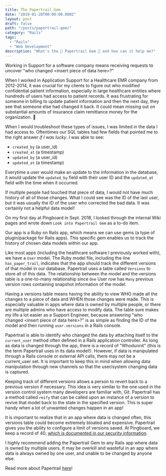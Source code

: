 ```yaml
---
title: The Papertrail Gem
date: "2019-01-28T00:00:00.000Z"
layout: post
draft: false
path: "/posts/papertrail-gem/"
category: "Rails"
tags:
  - "Rails"
  - "Web Development"
description: "What's the 📄 Papertrail Gem 💎 and how can it help me?"
---
```


Working in Support for a software company means receiving requests to uncover "who changed \<insert piece of data here\>?"

When I worked in Application Support for a Healthcare EMR company from 2012-2014, it was crucial for my clients to figure out who modified confidential patient information, especially in large healthcare entities where hundreds of users had access to patient records.  It was frustrating for someone in billing to update patient information and then the next day, they see that someone else had changed it back.  It could mean missing out on substantial amounts of insurance claim remittance money for the organization. 💸

When I would troubleshoot these types of issues, I was limited in the data I had access to.  Oftentimes our SQL tables had few fields that pointed me to the right answer _if I was lucky_.  I was able to see:
- `created_by` (a user_id)
- `created_at` (a timestamp)
- `updated_by` (a user_id)
- `updated_at` (a timestamp)

Everytime a user would make an update to the information in the database, it would update the `updated_by` field with their user ID and the `updated_at` field with the time when it occurred.

If multiple people had touched that piece of data, I would not have much history of all of those changes.  What I could see was the ID of the last user, but it was usually the ID of the user who corrected the bad data.  It was certainly not a helpful data model!

On my first day at Pingboard in Sept. 2018, I looked through the internal Wiki pages and wrote down `Look into Papertrail Gem` as a to-do item.

Our app is a Ruby on Rails app, which means we can use gems (a type of plugin/package for Rails apps).  This specific gem enables us to track the history of chosen data models within our app.

Like most apps (including the healthcare software I previously worked with), we have a `User` model.  The Ruby model file, including the line `has_paper_trail`, indicates that the app should track the different versions of that model in our database.  Papertrail uses a table called `Versions` to store all of this data.  The relationship between the model and the versions table is a one-to-many relationship since `One` User row has `Many` previous version rows containing snapshot information of the model.

Having a versions table means having the ability to view WHO made all the changes to a piece of data and WHEN those changes were made.  This is especially valuable in apps where data is owned by multiple people, or there are multiple admins who have access to modify data.  The table sure makes my life a lot easier as a Support Engineer, because answering "who changed \<insert piece of data here\>?" is as simple as finding the ID of the model and then running `user.versions` in a Rails console.

Papertrail is able to identify who changed the data by attaching itself to the `current_user` method often defined in a Rails application controller.  As long as data is changed through the app, there is a record of "Whodunnit" (this is the term Papertrail uses in its data model!).  However, if data is manipulated through a Rails console or external API calls, there may not be a current_user set.  It is important to keep this in mind when allowing data manipulation through new channels so that the user/system changing data is captured.

Keeping track of different versions allows a person to revert back to a previous version if necessary. This idea is very similar to the one used in the version control system many developers are familiar with, Git.  Papertrail has a method called `reify` that can be called upon an instance of a version to revive that model back to the state in the specified version. This is super handy when a lot of unwanted changes happen in an app!

It is important to realize that in an app where data is changed often, this versions table could become extremely bloated and expensive.  Papertrail gives you the ability to configure a limit of versions saved.  At Pingboard, we keep a record of 40, [which is documented in our security information](https://pingboard.com/security).

I highly recommend adding the Papertrail Gem to any Rails app where data is owned by multiple users.  It may be overkill and wasteful in an app where data is always owned by one user, and unable to be changed by anyone else.

Read more about Papertrail [here](https://github.com/paper-trail-gem/paper_trail)!
